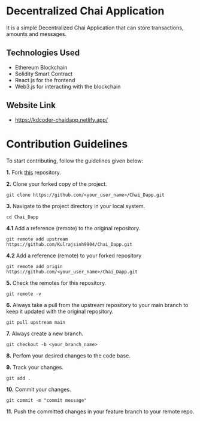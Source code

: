 # Decentralized Chai Application
It is a simple Decentralized Chai Application that can store transactions, amounts and messages.

## Technologies Used
- Ethereum Blockchain
- Solidity Smart Contract
- React.js for the frontend
- Web3.js for interacting with the blockchain
  
## Website Link
- https://kdcoder-chaidapp.netlify.app/

# Contribution Guidelines

To start contributing, follow the guidelines given below:

**1.** Fork [this](https://github.com/Kulrajsinh9904/Chai_Dapp.git) repository.

**2.** Clone your forked copy of the project.

```
git clone https://github.com/<your_user_name>/Chai_Dapp.git
```

**3.** Navigate to the project directory in your local system.

```
cd Chai_Dapp
```

**4.1** Add a reference (remote) to the original repository.

```
git remote add upstream
https://github.com/Kulrajsinh9904/Chai_Dapp.git

```

**4.2** Add a reference (remote) to your forked repository

```
git remote add origin
https://github.com/<your_user_name>/Chai_Dapp.git
```

**5.** Check the remotes for this repository.

```
git remote -v
```

**6.** Always take a pull from the upstream repository to your main branch to keep it updated with the original repository.

```
git pull upstream main
```

**7.** Always create a new branch.

```
git checkout -b <your_branch_name>
```

**8.** Perfom your desired changes to the code base.

**9.** Track your changes.

```
git add .
```

**10.** Commit your changes.

```
git commit -m "commit message"
```

**11.** Push the committed changes in your feature branch to your remote repo.

```

